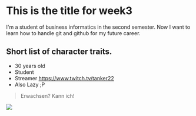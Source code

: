 # This is the title for week3

I'm a student of business informatics in the second semester. Now I want to learn how to handle git and github for my future career.

## Short list of character traits.

* 30 years old
* Student
* Streamer https://www.twitch.tv/tanker22
* Also Lazy ;P

> Erwachsen? Kann ich!

<img src="https://i.redd.it/hkwhj3vbz1z11.png"/>
